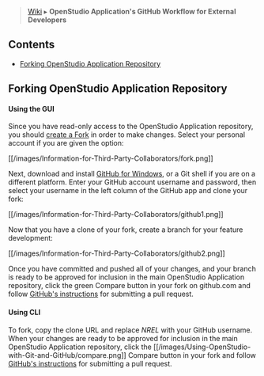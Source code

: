 > [Wiki](Home) ▸ **OpenStudio Application's GitHub Workflow for External Developers**

## Contents

- [Forking OpenStudio Application Repository](#forking-openstudio-application-repository)


## Forking OpenStudio Application Repository 

#### Using the GUI

Since you have read-only access to the OpenStudio Application repository, you should [create a Fork](https://github.com/NREL/OpenStudioApplication/fork) in order to make changes.  Select your personal account if you are given the option:

[[/images/Information-for-Third-Party-Collaborators/fork.png]]

Next, download and install [GitHub for Windows](http://windows.github.com/), or a Git shell if you
are on a different platform.  Enter your GitHub account username and password, then select your
username in the left column of the GitHub app and clone your fork:

<!--
    TODO: Image needs to be updated.
-->

[[/images/Information-for-Third-Party-Collaborators/github1.png]]

Now that you have a clone of your fork, create a branch for your feature development:

<!--
    TODO: Image needs to be updated.
-->

[[/images/Information-for-Third-Party-Collaborators/github2.png]]

Once you have committed and pushed all of your changes, and your branch is ready to be approved for
inclusion in the main OpenStudio Application repository, click the green Compare button in your fork on
github.com and follow [GitHub's
instructions](https://help.github.com/articles/creating-a-pull-request) for submitting a pull
request.

#### Using CLI

To fork, copy the clone URL and replace _NREL_ with your GitHub username. When your changes are ready to be approved for inclusion in the main OpenStudio Application
repository, click the [[/images/Using-OpenStudio-with-Git-and-GitHub/compare.png]] Compare button in
your fork and follow [GitHub's
instructions](https://help.github.com/articles/creating-a-pull-request) for submitting a pull
request.
